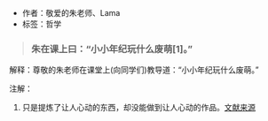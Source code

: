 - 作者：敬爱的朱老师、Lama
- 标签：哲学

> ### 朱在课上曰：“小小年纪玩什么废萌[1]。”

解释：尊敬的朱老师在课堂上(向同学们)教导道：“小小年纪玩什么废萌。”

注解：
1. 只是提炼了让人心动的东西，却没能做到让人心动的作品。[文献来源](https://zhuanlan.zhihu.com/p/141520473)